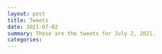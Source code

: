 ```yaml
---
layout: post
title: Tweets
date: 2021-07-02
summary: These are the tweets for July 2, 2021.
categories:
---
```


